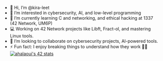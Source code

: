 - 👋 Hi, I’m @kira-leet  
- 👀 I’m interested in cybersecurity, AI, and low-level programming  
- 🌱 I’m currently learning C and  networking, and ethical hacking at 1337 (42 Network, UM6P)  
- 💻 Working on 42 Network projects like Libft, Fract-ol, and mastering Linux tools.  
- 💞️ I’m looking to collaborate on cybersecurity projects, AI-powered tools.
- ⚡ Fun fact: I enjoy breaking things to understand how they work 🐱‍💻
[![ahalaoui's 42 stats](https://badge.mediaplus.ma/darkblue/ahalaoui)](https://github.com/oakoudad/badge42)


